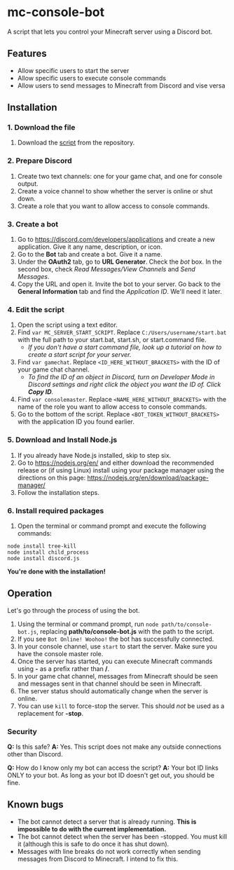# mc-console-bot
A script that lets you control your Minecraft server using a Discord bot.

## Features
- Allow specific users to start the server
- Allow specific users to execute console commands
- Allow users to send messages to Minecraft from Discord and vise versa

## Installation
### 1. Download the file
1. Download the [script](console-bot.js) from the repository.

### 2. Prepare Discord
1. Create two text channels: one for your game chat, and one for console output.
2. Create a voice channel to show whether the server is online or shut down. 
3. Create a role that you want to allow access to console commands.

### 3. Create a bot
1. Go to https://discord.com/developers/applications and create a new application. Give it any name, description, or icon.
2. Go to the **Bot** tab and create a bot. Give it a name.
3. Under the **OAuth2** tab, go to **URL Generator**. Check the _bot_ box. In the second box, check _Read Messages/View Channels_ and _Send Messages_.
4. Copy the URL and open it. Invite the bot to your server. Go back to the **General Information** tab and find the _Application ID_. We'll need it later.

### 4. Edit the script
1. Open the script using a text editor.
2. Find `var MC_SERVER_START_SCRIPT`. Replace `C:/Users/username/start.bat` with the full path to your start.bat, start.sh, or start.command file.
   - _If you don't have a start command file, look up a tutorial on how to create a start script for your server._
3. Find `var gamechat`. Replace `<ID_HERE_WITHOUT_BRACKETS>` with the ID of your game chat channel.
   - _To find the ID of an object in Discord, turn on _Developer Mode_ in Discord settings and right click the object you want the ID of. Click **Copy ID**._
4. Find `var consolemaster`. Replace `<NAME_HERE_WITHOUT_BRACKETS>` with the name of the role you want to allow access to console commands.
5. Go to the bottom of the script. Replace `<BOT_TOKEN_WITHOUT_BRACKETS>` with the application ID you found earlier.

### 5. Download and Install Node.js
1. If you already have Node.js installed, skip to step six.
2. Go to https://nodejs.org/en/ and either download the recommended release or (if using Linux) install using your package manager using the directions on this page: https://nodejs.org/en/download/package-manager/
3. Follow the installation steps.

### 6. Install required packages
1. Open the terminal or command prompt and execute the following commands:
```
node install tree-kill
node install child_process
node install discord.js
```

**You're done with the installation!**

## Operation
Let's go through the process of using the bot.

1. Using the terminal or command prompt, run `node path/to/console-bot.js`, replacing **path/to/console-bot.js** with the path to the script.
2. If you see `Bot Online! Woohoo!` the bot has successfully connected.
3. In your console channel, use `start` to start the server. Make sure you have the console master role.
4. Once the server has started, you can execute Minecraft commands using **-** as a prefix rather than **/**.
5. In your game chat channel, messages from Minecraft should be seen and messages sent in that channel should be seen in Minecraft.
6. The server status should automatically change when the server is online.
7. You can use `kill` to force-stop the server. This should _not_ be used as a replacement for **-stop**.

### Security
**Q:** Is this safe?
**A:** Yes. This script does not make any outside connections other than Discord.

**Q:** How do I know only my bot can access the script?
**A:** Your bot ID links ONLY to your bot. As long as your bot ID doesn't get out, you should be fine.

## Known bugs
- The bot cannot detect a server that is already running. **This is impossible to do with the current implementation.**
- The bot cannot detect when the server has been -stopped. You must kill it (although this is safe to do once it has shut down).
- Messages with line breaks do not work correctly when sending messages from Discord to Minecraft. I intend to fix this.
